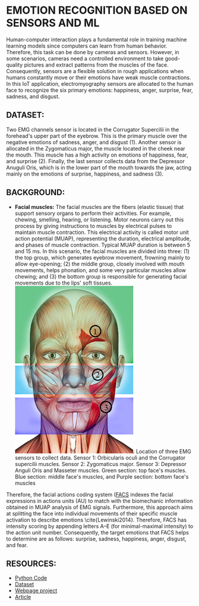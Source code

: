 # EMOTION RECOGNITION BASED ON SENSORS AND ML

Human-computer interaction plays a fundamental role in training machine learning models since computers can learn from human behavior. Therefore, this task can be done by cameras and sensors. However, in some scenarios, cameras need a controlled environment to take good-quality pictures and extract patterns from the muscles of the face. Consequently, sensors are a flexible solution in rough applications when humans constantly move or their emotions have weak muscle contractions. In this IoT application,  electromyography sensors are allocated to the human face to recognize the six primary emotions: happiness, anger, surprise, fear, sadness, and disgust. 

## DATASET: 

Two EMG channels sensor is located in the Corrugator Supercilii in the forehead's upper part of the eyebrow. This is the primary muscle over the negative emotions of sadness, anger, and disgust (1). Another sensor is allocated in the Zygomaticus major, the muscle located in the cheek near the mouth. This muscle has a high activity on emotions of happiness, fear, and surprise (2). Finally, the last sensor collects data from the Depressor Anuguli Oris, which is in the lower part of the mouth towards the jaw, acting mainly on the emotions of surprise, happiness, and sadness (3). 

## BACKGROUND:

- **Facial muscles:** The facial muscles are the fibers (elastic tissue) that support sensory organs to perform their activities. For example, chewing, smelling, hearing, or listening. Motor neurons carry out this process by giving instructions to muscles by electrical pulses to maintain muscle contraction. This electrical activity is called motor unit action potential (MUAP), representing the duration, electrical amplitude, and phases of muscle contraction. Typical MUAP duration is between 5 and 15 ms. In this scenario, the facial muscles are divided into three: (1) the top group, which generates eyebrow movement, frowning mainly to allow eye-opening; (2) the middle group, closely involved with mouth movements, helps phonation, and some very particular muscles allow chewing; and (3) the bottom group is responsible for generating facial movements due to the lips' soft tissues. ![EMG](https://github.com/puldavid87/emotion_recognition/blob/main/design_best.png). Location of three EMG sensors to collect data. Sensor 1:  Orbicularis oculi and the Corrugator supercilii muscles. Sensor 2:  Zygomaticus major. Sensor 3: Depressor Anguli Oris and Masseter muscles. Green section: top face's muscles. Blue section: middle face's muscles, and Purple section: bottom face's muscles

Therefore, the facial actions coding system ([FACS](https://web.archive.org/web/20110520164252/http://face-and-emotion.com/dataface/facs/description.jsp) indexes the facial expressions in actions units (AU) to match with the biomechanic information obtained in MUAP analysis of EMG signals. Furthermore, this approach aims at splitting the face into individual movements of their specific muscle activation to describe emotions \cite{Lewinski2014}. Therefore, FACS has intensity scoring by appending letters A–E (for minimal-maximal intensity) to the action unit number. Consequently, the target emotions that FACS helps to determine are as follows: surprise, sadness, happiness, anger, disgust, and fear. 

## RESOURCES:

- [Python Code](https://github.com/puldavid87/emotion_recognition/blob/main/emg_data_collection.ipynb)
- [Dataset](https://github.com/puldavid87/emotion_recognition/blob/main/emg_data.csv)
- [Webpage project](https://iot4.paulrosero-montalvo.com/emg/)
- [Article](https://iot4.paulrosero-montalvo.com/gallery/article_emg_draft.pdf)
